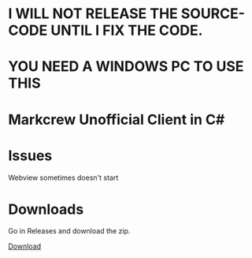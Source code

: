 # I WILL NOT RELEASE THE SOURCE-CODE UNTIL I FIX THE CODE.
# YOU NEED A WINDOWS PC TO USE THIS

# Markcrew Unofficial Client in C#

# Issues

Webview sometimes doesn't start
 
# Downloads

Go in Releases and download the zip.

[Download](https://github.com/xobby/Markcrew-PC-Client/releases/tag/Release)

